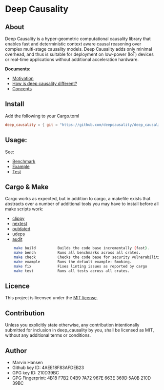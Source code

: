 # Deep Causality

## About

Deep Causality is a hyper-geometric computational causality library that enables fast and deterministic context aware causal reasoning over complex multi-stage causality models. Deep Causality adds only minimal overhead,
and thus is suitable for deployment on low-power (IoT) devices or real-time applications without additional acceleration hardware.

**Documents:**

* [Motivation](docs/motivation.md)
* [How is deep causality different?](docs/difference.md)
* [Concepts](docs/concept_guide.md)

## Install

Add the following to your Cargo.toml

```toml
deep_causality = { git = "https://github.com/deepcausality/deep_causality.git", tag = "0.2.1" }
```

## Usage:

See:

* [Benchmark](deep_causality/benches/benchmarks)
* [Example](deep_causality/examples/smoking/run.rs)
* [Test](deep_causality/tests)

## Cargo & Make

Cargo works as expected, but in addition to cargo, a makefile exists
that abstracts over a number of additional tools you may have to install
before all make scripts work:

* [clippy](https://github.com/rust-lang/rust-clippy)
* [nextest](https://nexte.st/)
* [outdated](https://github.com/kbknapp/cargo-outdated)
* [udeps](https://crates.io/crates/cargo-udeps)
* [audit](https://crates.io/crates/cargo-audit)

```bash 
    make build          Builds the code base incrementally (fast).
    make bench          Runs all benchmarks across all crates.
    make check          Checks the code base for security vulnerabilities.
    make example        Runs the default example: Smoking.
    make fix            Fixes linting issues as reported by cargo
    make test           Runs all tests across all crates.
```

## Licence

This project is licensed under the [MIT license](deep_causality/LICENSE).

## Contribution

Unless you explicitly state otherwise, any contribution intentionally submitted for inclusion in deep_causality by you,
shall be licensed as MIT, without any additional terms or conditions.

## Author

* Marvin Hansen
* Github key ID: 4AEE18F83AFDEB23
* GPG key ID: 210D39BC
* GPG Fingerprint: 4B18 F7B2 04B9 7A72 967E 663E 369D 5A0B 210D 39BC
